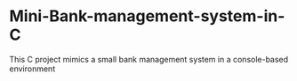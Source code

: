# Mini-Bank-management-system-in-C
This C project mimics a small bank management system in a console-based environment
